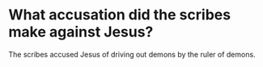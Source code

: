 # What accusation did the scribes make against Jesus?

The scribes accused Jesus of driving out demons by the ruler of demons.
